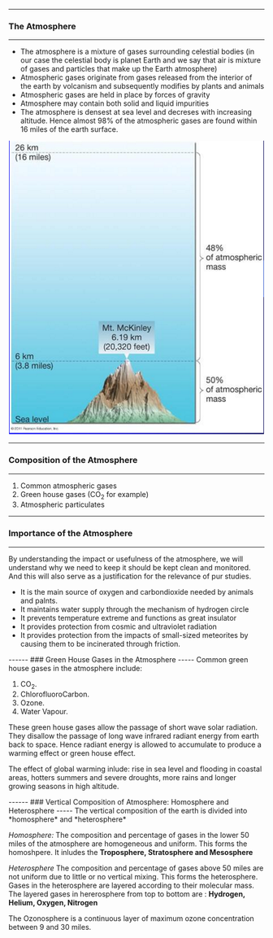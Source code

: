 ------
### The Atmosphere
-----
<span>

  * The atmosphere is a mixture of gases surrounding celestial bodies (in our case the celestial body is planet Earth and we say that air is mixture of gases and particles that make up the Earth atmosphere)
  * Atmospheric gases originate from gases released from the interior of the earth by volcanism and subsequently modifies by plants and animals
  * Atmospheric gases are held in place by forces of gravity
  * Atmosphere may contain both solid and liquid impurities
  * The atmosphere is densest at sea level and decreses with increasing altitude. Hence almost 98% of the atmospheric gases are found within 16 miles of the earth surface.

<p align="center">
<img src="/Air_Pollution_essentials/Images_Air_pollution/atmospheric_mass.png">
</p>

  
 </span>

------
### Composition of the  Atmosphere
-----

1. Common atmospheric gases
2. Green house gases (CO<sub>2</sub> for example)
3. Atmospheric particulates

------
### Importance of the  Atmosphere
-----
<span>
By understanding the impact or usefulness of the atmosphere, we will understand why we need to keep it should be kept clean and monitored. And this will also serve as a justification for the relevance of pur studies.

 * It is the main source of oxygen and carbondioxide needed by animals and palnts.
 * It maintains water supply through the mechanism  of hydrogen circle
 * It prevents temperature extreme and functions as great insulator
 * It provides protection from cosmic and ultraviolet radiation
 * It provides protection from the impacts of small-sized meteorites by causing them to be incinerated through friction.
 
</span>
------
### Green House Gases in the Atmosphere
-----
<span>
Common green house gases in the atmosphere include:

1. CO<sub>2</sub>.
2. ChlorofluoroCarbon.
3. Ozone.
4. Water Vapour.

These green house gases allow the passage of short wave solar radiation. They disallow the passage of long wave infrared radiant energy  from earth back to space. Hence radiant energy is allowed to accumulate to produce a warming effect or green house effect.
 
 The effect of global warming inlude: rise in sea level and flooding in coastal areas, hotters summers and severe droughts, more rains and longer growing seasons in high altitude.

</span>
------
### Vertical Composition of Atmosphere: Homosphere and Heterosphere
-----
<span>
The vertical composition of the earth is divided into *homosphere* and *heterosphere*

<p><i>Homosphere:</i> The composition and percentage of gases in the lower 50 miles of the atmosphere are homogeneous and uniform. This forms the homoshpere. It inludes the <strong>Troposphere, Stratosphere and Mesosphere</strong> </p>


<p><i>Heterosphere</i> The composition and percentage of gases above 50 miles are not uniform due to little or no vertical mixing. This forms the heterosphere. Gases in the heterosphere are layered according to their molecular mass. The layered gases in hererosphere from top to bottom are : <strong>Hydrogen, Helium, Oxygen, Nitrogen</strong> </p>

<p> The Ozonosphere is a continuous layer of maximum ozone concentration between 9 and 30 miles. </p>





</span>






